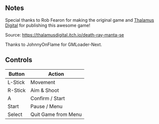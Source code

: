 ## Notes

Special thanks to Rob Fearon for making the original game and [Thalamus Digital](https://www.thalamusdigital.co.uk/) for publishing this awesome game!

Source: https://thalamusdigital.itch.io/death-ray-manta-se

Thanks to JohnnyOnFlame for GMLoader-Next.

## Controls

| Button | Action |
|--|--| 
|L-Stick|Movement|
|R-Stick|Aim & Shoot|
|A|Confirm / Start|
|Start|Pause / Menu|
|Select|Quit Game from Menu|


